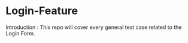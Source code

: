 # Login-Feature

Introduction : This repo will cover every general test case related to the Login Form.
